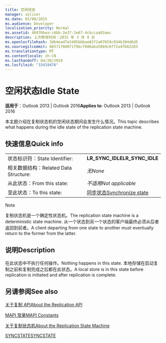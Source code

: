 ```yaml
---
title: 空闲状态
manager: soliver
ms.date: 03/09/2015
ms.audience: Developer
localization_priority: Normal
ms.assetid: 46976bea-c6bb-2e37-2e67-4cbccaa03aec
description: 上次修改时间：2015 年 3 月 9 日
ms.openlocfilehash: 3db4ead7e2485bbbae82f2a07659c934b394d6d5
ms.sourcegitcommit: 8657170d071f9bcf680aba50b9c07f2a4fb82283
ms.translationtype: MT
ms.contentlocale: zh-CN
ms.lasthandoff: 04/28/2019
ms.locfileid: "33419476"
---
```

# <a name="idle-state"></a><span data-ttu-id="6be6d-103">空闲状态</span><span class="sxs-lookup"><span data-stu-id="6be6d-103">Idle State</span></span>

  
  
<span data-ttu-id="6be6d-104">**适用于**：Outlook 2013 | Outlook 2016</span><span class="sxs-lookup"><span data-stu-id="6be6d-104">**Applies to**: Outlook 2013 | Outlook 2016</span></span> 
  
 <span data-ttu-id="6be6d-105">本主题介绍在复制状态机的空闲状态期间会发生什么情况。</span><span class="sxs-lookup"><span data-stu-id="6be6d-105">This topic describes what happens during the idle state of the replication state machine.</span></span> 
  
## <a name="quick-info"></a><span data-ttu-id="6be6d-106">快速信息</span><span class="sxs-lookup"><span data-stu-id="6be6d-106">Quick info</span></span>

|||
|:-----|:-----|
|<span data-ttu-id="6be6d-107">状态标识符：</span><span class="sxs-lookup"><span data-stu-id="6be6d-107">State Identifier:</span></span>  <br/> |<span data-ttu-id="6be6d-108">**LR_SYNC_IDLE**</span><span class="sxs-lookup"><span data-stu-id="6be6d-108">**LR_SYNC_IDLE**</span></span> <br/> |
|<span data-ttu-id="6be6d-109">相关数据结构：</span><span class="sxs-lookup"><span data-stu-id="6be6d-109">Related Data Structure:</span></span>  <br/> | <span data-ttu-id="6be6d-110">*无*</span><span class="sxs-lookup"><span data-stu-id="6be6d-110">*None*</span></span>  <br/> |
|<span data-ttu-id="6be6d-111">从此状态：</span><span class="sxs-lookup"><span data-stu-id="6be6d-111">From this state:</span></span>  <br/> | <span data-ttu-id="6be6d-112">*不适用*</span><span class="sxs-lookup"><span data-stu-id="6be6d-112">*Not applicable*</span></span>  <br/> |
|<span data-ttu-id="6be6d-113">至此状态：</span><span class="sxs-lookup"><span data-stu-id="6be6d-113">To this state:</span></span>  <br/> |[<span data-ttu-id="6be6d-114">同步状态</span><span class="sxs-lookup"><span data-stu-id="6be6d-114">Synchronize state</span></span>](synchronize-state.md) <br/> |
   
> [!NOTE]
> <span data-ttu-id="6be6d-115">复制状态机是一个确定性状态机。</span><span class="sxs-lookup"><span data-stu-id="6be6d-115">The replication state machine is a deterministic state machine.</span></span> <span data-ttu-id="6be6d-116">从一个状态到另一个状态的客户端最终必须从后者返回到前者。</span><span class="sxs-lookup"><span data-stu-id="6be6d-116">A client departing from one state to another must eventually return to the former from the latter.</span></span> 
  
## <a name="description"></a><span data-ttu-id="6be6d-117">说明</span><span class="sxs-lookup"><span data-stu-id="6be6d-117">Description</span></span>

<span data-ttu-id="6be6d-118">在此状态中不执行任何操作。</span><span class="sxs-lookup"><span data-stu-id="6be6d-118">Nothing happens in this state.</span></span> <span data-ttu-id="6be6d-119">本地存储在启动复制之前和复制完成之后都在此状态。</span><span class="sxs-lookup"><span data-stu-id="6be6d-119">A local store is in this state before replication is initiated and after replication is complete.</span></span>
  
## <a name="see-also"></a><span data-ttu-id="6be6d-120">另请参阅</span><span class="sxs-lookup"><span data-stu-id="6be6d-120">See also</span></span>



[<span data-ttu-id="6be6d-121">关于复制 API</span><span class="sxs-lookup"><span data-stu-id="6be6d-121">About the Replication API</span></span>](about-the-replication-api.md)
  
[<span data-ttu-id="6be6d-122">MAPI 常量</span><span class="sxs-lookup"><span data-stu-id="6be6d-122">MAPI Constants</span></span>](mapi-constants.md)
  
[<span data-ttu-id="6be6d-123">关于复制状态机</span><span class="sxs-lookup"><span data-stu-id="6be6d-123">About the Replication State Machine</span></span>](about-the-replication-state-machine.md)
  
[<span data-ttu-id="6be6d-124">SYNCSTATE</span><span class="sxs-lookup"><span data-stu-id="6be6d-124">SYNCSTATE</span></span>](syncstate.md)


